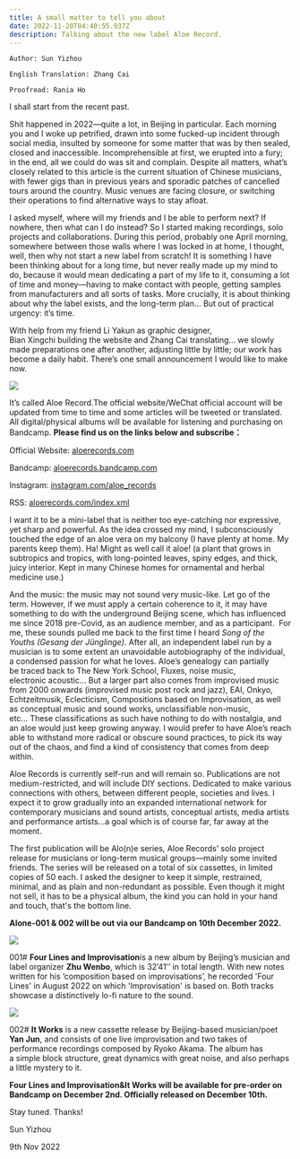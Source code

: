 ```yaml
---
title: A small matter to tell you about
date: 2022-11-20T04:40:55.937Z
description: Talking about the new label Aloe Record.
---
```

`Author: Sun Yizhou`

`English Translation: Zhang Cai`

`Proofread: Rania Ho`

I shall start from the recent past.

Shit happened in 2022—quite a lot, in Beijing in particular. Each morning you and I woke up petrified, drawn into some fucked-up incident through social media, insulted by someone for some matter that was by then sealed, closed and inaccessible. Incomprehensible at first, we erupted into a fury; in the end, all we could do was sit and complain. Despite all matters, what’s closely related to this article is the current situation of Chinese musicians, with fewer gigs than in previous years and sporadic patches of cancelled tours around the country. Music venues are facing closure, or switching their operations to find alternative ways to stay afloat.

I asked myself, where will my friends and I be able to perform next? If nowhere, then what can I do instead? So I started making recordings, solo projects and collaborations. During this period, probably one April morning, somewhere between those walls where I was locked in at home, I thought, well, then why not start a new label from scratch! It is something I have been thinking about for a long time, but never really made up my mind to do, because it would mean dedicating a part of my life to it, consuming a lot of time and money—having to make contact with people, getting samples from manufacturers and all sorts of tasks. More crucially, it is about thinking about why the label exists, and the long-term plan… But out of practical urgency: it’s time.

With help from my friend Li Yakun as graphic designer, Bian Xingchi building the website and Zhang Cai translating… we slowly made preparations one after another, adjusting little by little; our work has become a daily habit. There’s one small announcement I would like to make now.

![](/images/uploads/aloe-logo.svg)

It’s called Aloe Record.The official website/WeChat official account will be updated from time to time and some articles will be tweeted or translated. All digital/physical albums will be available for listening and purchasing on Bandcamp. **Please find us on the links below and subscribe：**

Official Website: [aloerecords.com](https://aloerecords.com)

Bandcamp: [aloerecords.bandcamp.com](https://aloerecords.bandcamp.com)

Instagram: [instagram.com/aloe_records](https://instagram.com/aloe_records)

RSS: [aloerecords.com/index.xml](https://www.aloerecords.com/index.xml)

I want it to be a mini-label that is neither too eye-catching nor expressive, yet sharp and powerful. As the idea crossed my mind, I subconsciously touched the edge of an aloe vera on my balcony (I have plenty at home. My parents keep them). Ha! Might as well call it aloe! (a plant that grows in subtropics and tropics, with long-pointed leaves, spiny edges, and thick, juicy interior. Kept in many Chinese homes for ornamental and herbal medicine use.)

And the music: the music may not sound very music-like. Let go of the term. However, if we must apply a certain coherence to it, it may have something to do with the underground Beijing scene, which has influenced me since 2018 pre-Covid, as an audience member, and as a participant.  For me, these sounds pulled me back to the first time I heard *Song of the Youths (Gesang der Jünglinge)*. After all, an independent label run by a musician is to some extent an unavoidable autobiography of the individual, a condensed passion for what he loves. Aloe’s genealogy can partially be traced back to The New York School, Fluxes, noise music, electronic acoustic… But a larger part also comes from improvised music from 2000 onwards (improvised music post rock and jazz), EAI, Onkyo, Echtzeitmusik, Eclecticism, Compositions based on Improvisation, as well as conceptual music and sound works, unclassifiable non-music, etc... These classifications as such have nothing to do with nostalgia, and an aloe would just keep growing anyway. I would prefer to have Aloe’s reach able to withstand more radical or obscure sound practices, to pick its way out of the chaos, and find a kind of consistency that comes from deep within.

Aloe Records is currently self-run and will remain so. Publications are not medium-restricted, and will include DIY sections. Dedicated to make various connections with others, between different people, societies and lives. I expect it to grow gradually into an expanded international network for contemporary musicians and sound artists, conceptual artists, media artists and performance artists…a goal which is of course far, far away at the moment.

The first publication will be Alo(n)e series, Aloe Records’ solo project release for musicians or long-term musical groups—mainly some invited friends. The series will be released on a total of six cassettes, in limited copies of 50 each. I asked the designer to keep it simple, restrained, minimal, and as plain and non-redundant as possible. Even though it might not sell, it has to be a physical album, the kind you can hold in your hand and touch, that's the bottom line.

**Alone-001 & 002 will be out via our Bandcamp on 10th December 2022.**

![](/images/uploads/zhu1-a.jpg)

001# **Four Lines and Improvisation**is a new album by Beijing’s musician and label organizer **Zhu Wenbo**, which is 32’41’’ in total length. With new notes written for his ‘composition based on improvisations’, he recorded 'Four Lines' in August 2022 on which 'Improvisation' is based on. Both tracks showcase a distinctively lo-fi nature to the sound.

![](/images/uploads/yan2-a.jpg)

002# **It Works** is a new cassette release by Beijing-based musician/poet **Yan Jun**, and consists of one live improvisation and two takes of performance recordings composed by Ryoko Akama. The album has a simple block structure, great dynamics with great noise, and also perhaps a little mystery to it.

**Four Lines and Improvisation&It Works will be available for pre-order on Bandcamp on December 2nd. Officially released on December 10th.**

Stay tuned. Thanks!

Sun Yizhou

9th Nov 2022